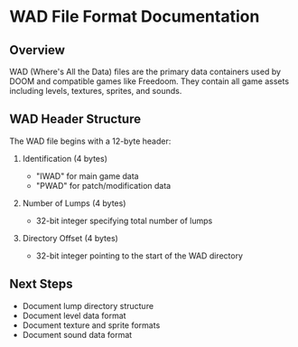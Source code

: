 # WAD File Format Documentation

## Overview
WAD (Where's All the Data) files are the primary data containers used by DOOM and compatible games like Freedoom. They contain all game assets including levels, textures, sprites, and sounds.

## WAD Header Structure
The WAD file begins with a 12-byte header:

1. Identification (4 bytes)
   - "IWAD" for main game data
   - "PWAD" for patch/modification data

2. Number of Lumps (4 bytes)
   - 32-bit integer specifying total number of lumps

3. Directory Offset (4 bytes)
   - 32-bit integer pointing to the start of the WAD directory

## Next Steps
- Document lump directory structure
- Document level data format
- Document texture and sprite formats
- Document sound data format 